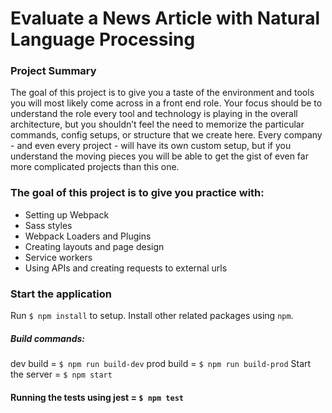# Evaluate a News Article with Natural Language Processing

### Project Summary
The goal of this project is to give you a taste of the environment and tools you will most likely come across in a front end role. Your focus should be to understand the role every tool and technology is playing in the overall architecture, but you shouldn’t feel the need to memorize the particular commands, config setups, or structure that we create here. Every company - and even every project - will have its own custom setup, but if you understand the moving pieces you will be able to get the gist of even far more complicated projects than this one.

### The goal of this project is to give you practice with:
- Setting up Webpack
- Sass styles
- Webpack Loaders and Plugins
- Creating layouts and page design
- Service workers
- Using APIs and creating requests to external urls

### Start the application
Run ```$ npm install``` to setup.
Install other related packages using ```npm```.

##### **Build commands:**
dev build = ```$ npm run build-dev```
prod build = ```$ npm run build-prod```
Start the server = ```$ npm start```

#### Running the tests using jest = ```$ npm test```
